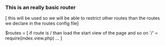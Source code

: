 ### This is an really basic router 
  [ this will be used so we will be able to restrict other routes 
  than the routes we declare in the routes config file]

$routes = [
if route is / than load the start view of the page and so on
  '/' = require(index.view.php)
  ...
]
